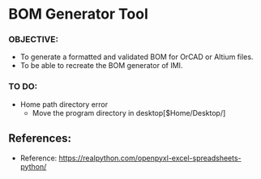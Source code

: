 # BOM Generator Tool

### OBJECTIVE:
+ To generate a formatted and validated BOM for OrCAD or Altium files.
+ To be able to recreate the BOM generator of IMI.


### TO DO:
+ Home path directory error
    - Move the program directory in desktop[$Home/Desktop/]


## References:
+ Reference: https://realpython.com/openpyxl-excel-spreadsheets-python/
